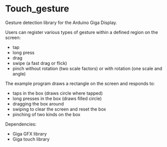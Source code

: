# Touch_gesture
Gesture detection library for the Arduino Giga Display.

Users can register various types of gesture within a defined region on the screen:
- tap
- long press
- drag
- swipe (a fast drag or flick)
- pinch without rotation (two scale factors) or with rotation (one scale and angle)

The example program draws a rectangle on the screen and responds to:
- taps in the box (draws circle where tapped)
- long presses in the box (draws filled circle)
- dragging the box around
- swiping to clear the screen and reset the box
- pinching of two kinds on the box

Dependencies:
- Giga GFX library
- Giga touch library
